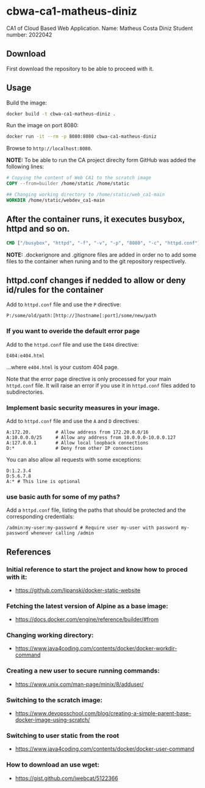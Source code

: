 # cbwa-ca1-matheus-diniz

CA1 of Cloud Based Web Application.
Name: Matheus Costa Diniz
Student number: 2022042

## Download

First download the repository to be able to proceed with it.

## Usage

Build the image:

```sh
docker build -t cbwa-ca1-matheus-diniz .
```

Run the image on port 8080:

```sh
docker run -it --rm -p 8080:8080 cbwa-ca1-matheus-diniz
```

Browse to `http://localhost:8080`.

**NOTE:** To be able to run the CA project direclty form GitHub was added the following lines:

```dockerfile
# Copying the content of Web CA1 to the scratch image
COPY --from=builder /home/static /home/static

## Changing working directory to /home/static/web_ca1-main
WORKDIR /home/static/webdev_ca1-main
```

## After the container runs, it executes busybox, httpd and so on.

```dockerfile
CMD ["/busybox", "httpd", "-f", "-v", "-p", "8080", "-c", "httpd.conf"]
```

**NOTE:** .dockerignore and .gitignore files are added in order no to add some files to the container when runing and to the git repository respectively.

## httpd.conf changes if nedded to allow or deny id/rules for the container

Add to `httpd.conf` file and use the `P` directive:

```
P:/some/old/path:[http://]hostname[:port]/some/new/path
```

### If you want to overide the default error page

Add to the `httpd.conf` file and use the `E404` directive:

```
E404:e404.html
```

...where `e404.html` is your custom 404 page.

Note that the error page directive is only processed for your main `httpd.conf` file. It will raise an error if you use it in `httpd.conf` files added to subdirectories.

### Implement basic security measures in your image.

Add to `httpd.conf` file and use the `A` and `D` directives:

```
A:172.20.         # Allow address from 172.20.0.0/16
A:10.0.0.0/25     # Allow any address from 10.0.0.0-10.0.0.127
A:127.0.0.1       # Allow local loopback connections
D:*               # Deny from other IP connections
```

You can also allow all requests with some exceptions:

```
D:1.2.3.4
D:5.6.7.8
A:* # This line is optional
```

### use basic auth for some of my paths?

Add a `httpd.conf` file, listing the paths that should be protected and the corresponding credentials:

```
/admin:my-user:my-password # Require user my-user with password my-password whenever calling /admin
```

## References

### Initial reference to start the project and know how to proced with it:

- https://github.com/lipanski/docker-static-website

### Fetching the latest version of Alpine as a base image:

- https://docs.docker.com/engine/reference/builder/#from

### Changing working directory:

- https://www.java4coding.com/contents/docker/docker-workdir-command

### Creating a new user to secure running commands:

- https://www.unix.com/man-page/minix/8/adduser/

### Switching to the scratch image:

- https://www.devopsschool.com/blog/creating-a-simple-parent-base-docker-image-using-scratch/

### Switching to user static from the root

- https://www.java4coding.com/contents/docker/docker-user-command

### How to download an use wget:

- https://gist.github.com/jwebcat/5122366
